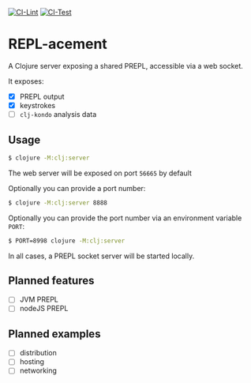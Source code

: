 [![CI-Lint](https://github.com/repl-acement/repl-acement/actions/workflows/lint.yml/badge.svg)](https://github.com/repl-acement/repl-acement/actions/workflows/lint.yml) [![CI-Test](https://github.com/repl-acement/repl-acement/actions/workflows/ci.yml/badge.svg)](https://github.com/repl-acement/repl-acement/actions/workflows/ci.yml)

# REPL-acement

A Clojure server exposing a shared PREPL, accessible via a web socket.

It exposes:
- [X] PREPL output
- [X] keystrokes
- [ ] `clj-kondo` analysis data

## Usage

```bash
$ clojure -M:clj:server
```

The web server will be exposed on port `56665` by default

Optionally you can provide a port number:

```bash
$ clojure -M:clj:server 8888
```

Optionally you can provide the port number via an environment variable `PORT`:

```bash
$ PORT=8998 clojure -M:clj:server 
```

In all cases, a PREPL socket server will be started locally.
 
## Planned features

- [ ] JVM PREPL
- [ ] nodeJS PREPL

## Planned examples 
- [ ] distribution
- [ ] hosting
- [ ] networking
